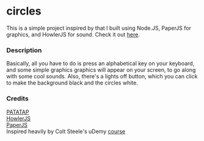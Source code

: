 # circles

This is a simple project inspired by that I built using Node.JS, PaperJS for graphics, and HowlerJS for sound.
Check it out [here](http://khatna-circles.herokuapp.com).

### Description
Basically, all you have to do is press an alphabetical key on your keyboard, and some simple graphics graphics will appear on your screen, 
to go along with some cool sounds. Also, there's a lights off button, which you can click to make the background black and the circles white.


### Credits
[PATATAP](http://www.patatap.com)  
[HowlerJS](http://www.howlerjs.com)  
[PaperJS](http://www.paperjs.org)  
Inspired heavily by Colt Steele's uDemy [course](https://www.udemy.com/the-web-developer-bootcamp/)  
